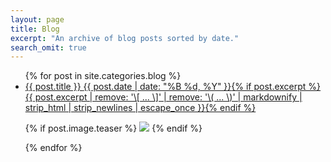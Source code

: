 ```yaml
---
layout: page
title: Blog
excerpt: "An archive of blog posts sorted by date."
search_omit: true 
---
```


<ul class="post-list">
{% for post in site.categories.blog %} 
  <li><article><a href="{{ site.url }}{{ post.url }}">{{ post.title }} <span class="entry-date"><time datetime="{{ post.date | date_to_xmlschema }}">{{ post.date | date: "%B %d, %Y" }}</time></span>{% if post.excerpt %} <span class="excerpt">{{ post.excerpt | remove: '\[ ... \]' | remove: '\( ... \)' | markdownify | strip_html | strip_newlines | escape_once }}</span>{% endif %}</a></article></li>

  {% if post.image.teaser %}
    <a href="{{ site.github.url }}{{ post.url }}"><img src="{{ site.github.url }}/images/{{ post.image.teaser }}"></a>
  {% endif %}

{% endfor %}
</ul>

